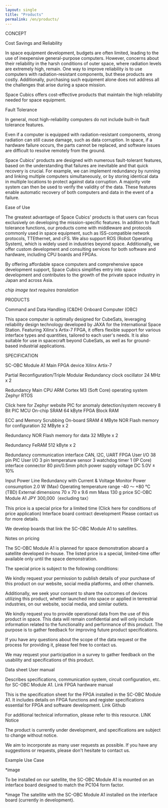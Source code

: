 ```yaml
---
layout: single
title: "Products"
permalink: /en/products/
---
```


CONCEPT

Cost Savings and Reliability

In space equipment development, budgets are often limited, leading to the use of inexpensive general-purpose computers. However, concerns about their reliability in the harsh conditions of outer space, where radiation levels are extremely high, remain. One way to improve reliability is to use computers with radiation-resistant components, but these products are costly. Additionally, purchasing such equipment alone does not address all the challenges that arise during a space mission.

Space Cubics offers cost-effective products that maintain the high reliability needed for space equipment.


Fault Tolerance

In general, most high-reliability computers do not include built-in fault tolerance features.

Even if a computer is equipped with radiation-resistant components, strong radiation can still cause damage, such as data corruption. 
In space, if a hardware failure occurs, the parts cannot be replaced, and software issues are difficult to resolve remotely from the ground.

Space Cubics' products are designed with numerous fault-tolerant features, based on the understanding that failures are inevitable and that quick recovery is crucial. For example, we can implement redundancy by running and linking multiple computers simultaneously, or by storing identical data in multiple locations to protect against data corruption. A majority vote system can then be used to verify the validity of the data. These features enable automatic recovery of both computers and data in the event of a failure.

Ease of Use

The greatest advantage of Space Cubics' products is that users can focus exclusively on developing the mission-specific features. In addition to fault tolerance functions, our products come with middleware and protocols commonly used in space equipment, such as ISS-compatible network protocols, TTEthernet, and cFS. We also support ROS (Robot Operating System), which is widely used in industries beyond space. Additionally, we offer custom development and consulting services for both software and hardware, including CPU boards and FPGAs.


By offering affordable space computers and comprehensive space development support, Space Cubics simplifies entry into space development and contributes to the growth of the private space industry in Japan and across Asia.


*chip image text requires translation*


PRODUCTS

Command and Data Handling (C&DH)
Onboard Computer (OBC)

This space computer is optimally designed for CubeSats, leveraging reliability design technology developed by JAXA for the International Space Station. Featuring Xilinx's Artix-7 FPGA, it offers flexible support for various interface types and quantities, tailored to each user's needs. It is also suitable for use in spacecraft beyond CubeSats, as well as for ground-based industrial applications.



SPECIFICATION

SC-OBC Module A1
Main FPGA device
Xilinx Artix-7

Partial Reconfiguration/Triple Modular Redundancy
clock oscillator
24 MHz x 2

Redundancy
Main CPU
ARM Cortex M3 (Soft Core)
operating system
Zephyr RTOS

Click here for Zephyr website
PIC for anomaly detection/system recovery
8 Bit PIC MCU
On-chip SRAM
64 kByte FPGA Block RAM

ECC and Memory Scrubbing
On-board SRAM
4 MByte
NOR Flash memory for configuration
32 MByte x 2

Redundancy
NOR Flash memory for data
32 MByte x 2

Redundancy
FeRAM
512 kByte x 2

Redundancy
communication interface
CAN, I2C, UART
FPGA User I/O
38 pin
PIC User I/O
3 pin
temperature sensor
3
watchdog timer
1 (IP Core)
interface connector
80 pin/0.5mm pitch
power supply voltage
DC 5.0V ± 10%

Input Power Line Redundancy with Current & Voltage Monitor
Power consumption
2.0 W (Max)
Operating temperature range
-40 〜 +80 ℃ (TBD)
External dimensions
70 x 70 x 9.6 mm
Mass
130 g
price
SC-OBC Module A1
JPY 300,000（excluding tax）

This price is a special price for a limited time (Click here for conditions of price application)
Interface board contract development
Please contact us for more details.

We develop boards that link the SC-OBC Module A1 to satellites.


Notes on pricing

The SC-OBC Module A1 is planned for space demonstration aboard a satellite developed in-house. 
The listed price is a special, limited-time offer available only until the space demonstration.


The special price is subject to the following conditions:

We kindly request your permission to publish details of your purchase of this product on our website, social media platforms, and other channels.

Additionally, we seek your consent to share the outcomes of devices utilizing this product, whether launched into space or applied in terrestrial industries, on our website, social media, and similar outlets.

We kindly request you to provide operational data from the use of this product in space. This data will remain confidential and will only include information related to the functionality and performance of this product. The purpose is to gather feedback for improving future product specifications.

If you have any questions about the scope of the data request or the process for providing it, please feel free to contact us.

We may request your participation in a survey to gather feedback on the usability and specifications of this product.


Data sheet
User manual

Describes specifications, communication system, circuit configuration, etc. for SC-OBC Module A1.
Link
FPGA hardware manual

This is the specification sheet for the FPGA installed in the SC-OBC Module A1. 
It includes details on FPGA functions and register specifications essential for FPGA and software development.
Link
Github

For additional technical information, please refer to this resource.
LINK
Notice

The product is currently under development, and specifications are subject to change without notice.

We aim to incorporate as many user requests as possible. If you have any suggestions or requests, please don't hesitate to contact us.

Example Use Case

*image

To be installed on our satellite, the SC-OBC Module A1 is mounted on an interface board designed to match the PC104 form factor.

*image
The satellite with the SC-OBC Module A1 installed on the interface board (currently in development).
